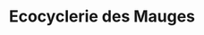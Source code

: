---
title: "Ecocyclerie des Mauges"
url: /montrevault-sur-evre/ecocyclerie-des-mauges/
shop: charité
---